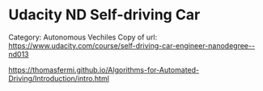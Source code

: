 # Udacity ND Self-driving Car

Category: Autonomous Vechiles
Copy of url: https://www.udacity.com/course/self-driving-car-engineer-nanodegree--nd013

https://thomasfermi.github.io/Algorithms-for-Automated-Driving/Introduction/intro.html